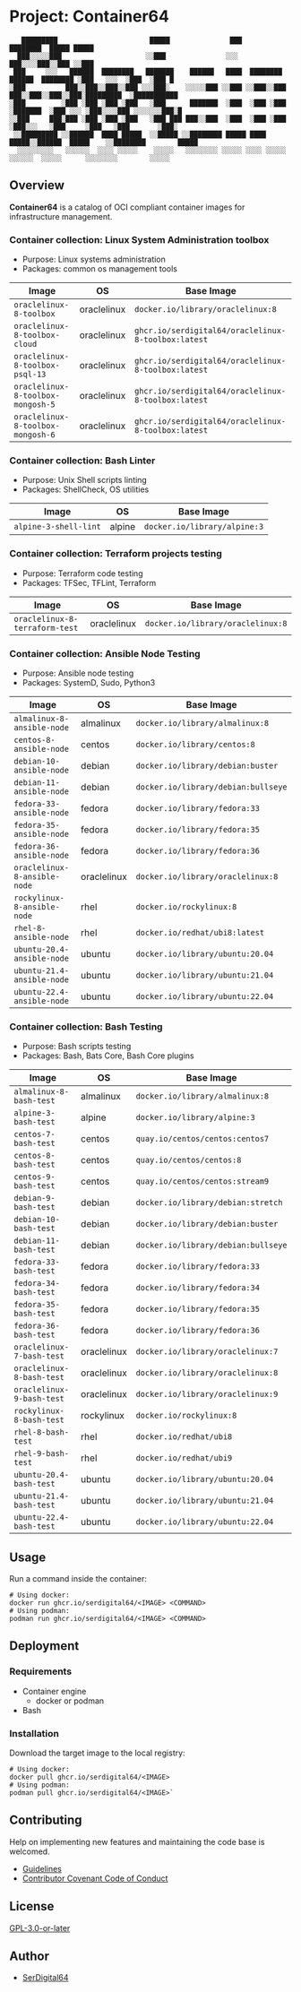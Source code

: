 # Project: Container64

```shell linenums="0"
   █████████                       █████               ███                                 ████████  █████ █████
  ███░░░░░███                     ░░███               ░░░                                 ███░░░░███░░███ ░░███
 ███     ░░░   ██████  ████████   ███████    ██████   ████  ████████    ██████  ████████ ░███   ░░░  ░███  ░███ █
░███          ███░░███░░███░░███ ░░░███░    ░░░░░███ ░░███ ░░███░░███  ███░░███░░███░░███░█████████  ░███████████
░███         ░███ ░███ ░███ ░███   ░███      ███████  ░███  ░███ ░███ ░███████  ░███ ░░░ ░███░░░░███ ░░░░░░░███░█
░░███     ███░███ ░███ ░███ ░███   ░███ ███ ███░░███  ░███  ░███ ░███ ░███░░░   ░███     ░███   ░███       ░███░
 ░░█████████ ░░██████  ████ █████  ░░█████ ░░████████ █████ ████ █████░░██████  █████    ░░████████        █████
  ░░░░░░░░░   ░░░░░░  ░░░░ ░░░░░    ░░░░░   ░░░░░░░░ ░░░░░ ░░░░ ░░░░░  ░░░░░░  ░░░░░      ░░░░░░░░        ░░░░░
```

## Overview

**Container64** is a catalog of OCI compliant container images for infrastructure management.

### Container collection: Linux System Administration toolbox

- Purpose: Linux systems administration
- Packages: common os management tools

| Image                             | OS          | Base Image                                          |
| --------------------------------- | ----------- | --------------------------------------------------- |
| `oraclelinux-8-toolbox`           | oraclelinux | `docker.io/library/oraclelinux:8`                   |
| `oraclelinux-8-toolbox-cloud`     | oraclelinux | `ghcr.io/serdigital64/oraclelinux-8-toolbox:latest` |
| `oraclelinux-8-toolbox-psql-13`   | oraclelinux | `ghcr.io/serdigital64/oraclelinux-8-toolbox:latest` |
| `oraclelinux-8-toolbox-mongosh-5` | oraclelinux | `ghcr.io/serdigital64/oraclelinux-8-toolbox:latest` |
| `oraclelinux-8-toolbox-mongosh-6` | oraclelinux | `ghcr.io/serdigital64/oraclelinux-8-toolbox:latest` |

### Container collection: Bash Linter

- Purpose: Unix Shell scripts linting
- Packages: ShellCheck, OS utilities

| Image                 | OS     | Base Image                   |
| --------------------- | ------ | ---------------------------- |
| `alpine-3-shell-lint` | alpine | `docker.io/library/alpine:3` |

### Container collection: Terraform projects testing

- Purpose: Terraform code testing
- Packages: TFSec, TFLint, Terraform

| Image                          | OS          | Base Image                        |
| ------------------------------ | ----------- | --------------------------------- |
| `oraclelinux-8-terraform-test` | oraclelinux | `docker.io/library/oraclelinux:8` |

### Container collection: Ansible Node Testing

- Purpose: Ansible node testing
- Packages: SystemD, Sudo, Python3

| Image                        | OS          | Base Image                          |
| ---------------------------- | ----------- | ----------------------------------- |
| `almalinux-8-ansible-node`   | almalinux   | `docker.io/library/almalinux:8`     |
| `centos-8-ansible-node`      | centos      | `docker.io/library/centos:8`        |
| `debian-10-ansible-node`     | debian      | `docker.io/library/debian:buster`   |
| `debian-11-ansible-node`     | debian      | `docker.io/library/debian:bullseye` |
| `fedora-33-ansible-node`     | fedora      | `docker.io/library/fedora:33`       |
| `fedora-35-ansible-node`     | fedora      | `docker.io/library/fedora:35`       |
| `fedora-36-ansible-node`     | fedora      | `docker.io/library/fedora:36`       |
| `oraclelinux-8-ansible-node` | oraclelinux | `docker.io/library/oraclelinux:8`   |
| `rockylinux-8-ansible-node`  | rhel        | `docker.io/rockylinux:8`            |
| `rhel-8-ansible-node`        | rhel        | `docker.io/redhat/ubi8:latest`      |
| `ubuntu-20.4-ansible-node`   | ubuntu      | `docker.io/library/ubuntu:20.04`    |
| `ubuntu-21.4-ansible-node`   | ubuntu      | `docker.io/library/ubuntu:21.04`    |
| `ubuntu-22.4-ansible-node`   | ubuntu      | `docker.io/library/ubuntu:22.04`    |

### Container collection: Bash Testing

- Purpose: Bash scripts testing
- Packages: Bash, Bats Core, Bash Core plugins

| Image                     | OS          | Base Image                          |
| ------------------------- | ----------- | ----------------------------------- |
| `almalinux-8-bash-test`   | almalinux   | `docker.io/library/almalinux:8`     |
| `alpine-3-bash-test`      | alpine      | `docker.io/library/alpine:3`        |
| `centos-7-bash-test`      | centos      | `quay.io/centos/centos:centos7`     |
| `centos-8-bash-test`      | centos      | `quay.io/centos/centos:8`           |
| `centos-9-bash-test`      | centos      | `quay.io/centos/centos:stream9`     |
| `debian-9-bash-test`      | debian      | `docker.io/library/debian:stretch`  |
| `debian-10-bash-test`     | debian      | `docker.io/library/debian:buster`   |
| `debian-11-bash-test`     | debian      | `docker.io/library/debian:bullseye` |
| `fedora-33-bash-test`     | fedora      | `docker.io/library/fedora:33`       |
| `fedora-34-bash-test`     | fedora      | `docker.io/library/fedora:34`       |
| `fedora-35-bash-test`     | fedora      | `docker.io/library/fedora:35`       |
| `fedora-36-bash-test`     | fedora      | `docker.io/library/fedora:36`       |
| `oraclelinux-7-bash-test` | oraclelinux | `docker.io/library/oraclelinux:7`   |
| `oraclelinux-8-bash-test` | oraclelinux | `docker.io/library/oraclelinux:8`   |
| `oraclelinux-9-bash-test` | oraclelinux | `docker.io/library/oraclelinux:9`   |
| `rockylinux-8-bash-test`  | rockylinux  | `docker.io/rockylinux:8`            |
| `rhel-8-bash-test`        | rhel        | `docker.io/redhat/ubi8`             |
| `rhel-9-bash-test`        | rhel        | `docker.io/redhat/ubi9`             |
| `ubuntu-20.4-bash-test`   | ubuntu      | `docker.io/library/ubuntu:20.04`    |
| `ubuntu-21.4-bash-test`   | ubuntu      | `docker.io/library/ubuntu:21.04`    |
| `ubuntu-22.4-bash-test`   | ubuntu      | `docker.io/library/ubuntu:22.04`    |

## Usage

Run a command inside the container:

```shell
# Using docker:
docker run ghcr.io/serdigital64/<IMAGE> <COMMAND>
# Using podman:
podman run ghcr.io/serdigital64/<IMAGE> <COMMAND>
```

## Deployment

### Requirements

- Container engine
  - docker or podman
- Bash

### Installation

Download the target image to the local registry:

```shell
# Using docker:
docker pull ghcr.io/serdigital64/<IMAGE>
# Using podman:
podman pull ghcr.io/serdigital64/<IMAGE>`
```

## Contributing

Help on implementing new features and maintaining the code base is welcomed.

- [Guidelines](https://github.com/serdigital64/container64/blob/master/CONTRIBUTING.md)
- [Contributor Covenant Code of Conduct](https://github.com/serdigital64/container64/blob/master/CODE_OF_CONDUCT.md)

## License

[GPL-3.0-or-later](https://www.gnu.org/licenses/gpl-3.0.txt)

## Author

- [SerDigital64](https://github.com/serdigital64)
